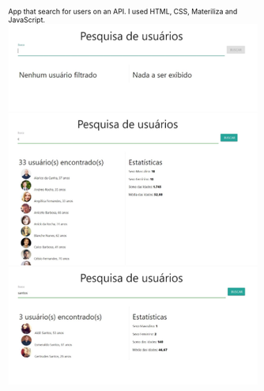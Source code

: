 App that search for users on an API.
I used HTML, CSS, Materiliza and JavaScript.
![when nothing was searched](./img/1.jpg)
![searching a letter](./img/2.jpg)
![searghing a surname](./img/3.jpg)
